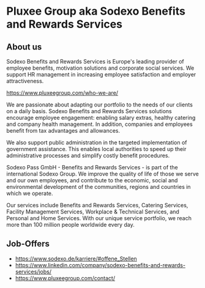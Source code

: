# Pluxee Group aka Sodexo Benefits and Rewards Services

## About us
Sodexo Benefits and Rewards Services is Europe's leading provider of employee benefits, motivation solutions and corporate social services. We support HR management in increasing employee satisfaction and employer attractiveness. 

https://www.pluxeegroup.com/who-we-are/

We are passionate about adapting our portfolio to the needs of our clients on a daily basis. Sodexo Benefits and Rewards Services solutions encourage employee engagement: enabling salary extras, healthy catering and company health management. In addition, companies and employees benefit from tax advantages and allowances. 

We also support public administration in the targeted implementation of government assistance. This enables local authorities to speed up their administrative processes and simplify costly benefit procedures. 

Sodexo Pass GmbH - Benefits and Rewards Services - is part of the international Sodexo Group. We improve the quality of life of those we serve and our own employees, and contribute to the economic, social and environmental development of the communities, regions and countries in which we operate. 

Our services include Benefits and Rewards Services, Catering Services, Facility Management Services, Workplace & Technical Services, and Personal and Home Services. With our unique service portfolio, we reach more than 100 million people worldwide every day. 


## Job-Offers
- https://www.sodexo.de/karriere/#offene_Stellen
- https://www.linkedin.com/company/sodexo-benefits-and-rewards-services/jobs/
- https://www.pluxeegroup.com/contact/

